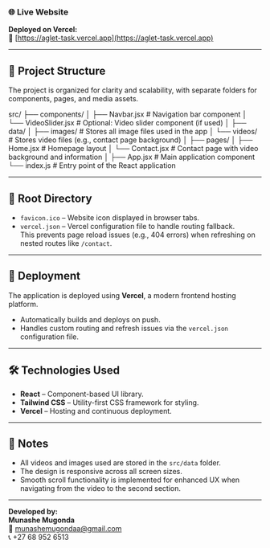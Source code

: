 
### 🌐 Live Website

**Deployed on Vercel:**  
🔗 [https://aglet-task.vercel.app](https://aglet-task.vercel.app)

---

## 📁 Project Structure

The project is organized for clarity and scalability, with separate folders for components, pages, and media assets.

src/
├── components/
│ ├── Navbar.jsx # Navigation bar component
│ └── VideoSlider.jsx # Optional: Video slider component (if used)
│
├── data/
│ ├── images/ # Stores all image files used in the app
│ └── videos/ # Stores video files (e.g., contact page background)
│
├── pages/
│ ├── Home.jsx # Homepage layout
│ └── Contact.jsx # Contact page with video background and information
│
├── App.jsx # Main application component
└── index.js # Entry point of the React application



---

## 📂 Root Directory

- `favicon.ico` – Website icon displayed in browser tabs.
- `vercel.json` – Vercel configuration file to handle routing fallback.  
  This prevents page reload issues (e.g., 404 errors) when refreshing on nested routes like `/contact`.

---

## 🚀 Deployment

The application is deployed using **Vercel**, a modern frontend hosting platform.

- Automatically builds and deploys on push.
- Handles custom routing and refresh issues via the `vercel.json` configuration file.

---

## 🛠 Technologies Used

- **React** – Component-based UI library.
- **Tailwind CSS** – Utility-first CSS framework for styling.
- **Vercel** – Hosting and continuous deployment.

---

## 📌 Notes

- All videos and images used are stored in the `src/data` folder.
- The design is responsive across all screen sizes.
- Smooth scroll functionality is implemented for enhanced UX when navigating from the video to the second section.

---

**Developed by:**  
**Munashe Mugonda**  
📧 munashemugondaa@gmail.com  
📞 +27 68 952 6513